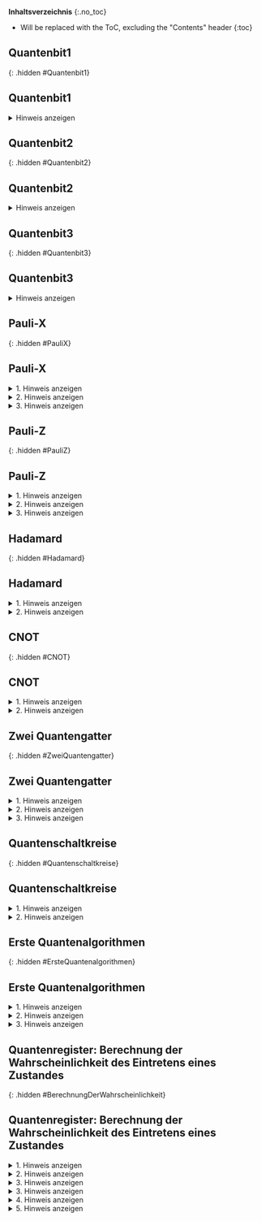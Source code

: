 <style>
  .hidden {
    visibility: hidden;
    height: 0px !important;
    padding: 0px !important;
    margin: 0px !important;
    border: 0px solid black !important;
  }
</style>

__Inhaltsverzeichnis__
{:.no_toc}
* Will be replaced with the ToC, excluding the "Contents" header
{:toc}

## Quantenbit1
{: .hidden #Quantenbit1}
<h2>Quantenbit1</h2> 
<details>
  <summary>Hinweis anzeigen</summary> 
  Umlaute werden aufgelöst (ü = ue ...). 
  Code besteht aus drei Zahlen.
</details>

## Quantenbit2
{: .hidden #Quantenbit2}
<h2>Quantenbit2</h2> 
<details>
  <summary>Hinweis anzeigen</summary> 
  Umlaute werden aufgelöst (ü = ue ...). 
  Code besteht aus drei Zahlen.
</details>

## Quantenbit3
{: .hidden #Quantenbit3}
<h2>Quantenbit3</h2> 
<details>
  <summary>Hinweis anzeigen</summary> 
  Umlaute werden aufgelöst (ü = ue ...). 
  Code besteht aus drei Zahlen.
</details>

## Pauli-X
{: .hidden #PauliX}
<h2>Pauli-X</h2> 
<details>
  <summary>1. Hinweis anzeigen</summary> 
  Das Vorzeichen ist Teil der Amplitude und muss mit vertauscht werden.
</details>
<details>
  <summary>2. Hinweis anzeigen</summary> 
  Teilweise handelt es sich um gleiche Antworten, welche lediglich anders umgeformt wurden.
</details>
<details>
  <summary>3. Hinweis anzeigen</summary> 
  Das Passwort ergibt sich aus den richtigen Antworten der vier Fragen. Der Code besteht aus sieben Zahlen. Es gibt also insgesamt sieben richtige Antworten.
</details>

## Pauli-Z
{: .hidden #PauliZ}
<h2>Pauli-Z</h2> 
<details>
  <summary>1. Hinweis anzeigen</summary> 
  Pauli-Z dreht das Vorzeichen da, wo das Bit |1> ist.
</details>
<details>
  <summary>2. Hinweis anzeigen</summary> 
  Teilweise handelt es sich um gleiche Antworten, welche lediglich anders umgeformt wurden.
</details>
<details>
  <summary>3. Hinweis anzeigen</summary> 
  Das Passwort ergibt sich aus den richtigen Antworten der vier Fragen. Der Code besteht aus fünf Zahlen. Es gibt also insgesamt fünf richtige Antworten.
</details>

## Hadamard
{: .hidden #Hadamard}
<h2>Hadamard</h2> 
<details>
  <summary>1. Hinweis anzeigen</summary> 
  Teilweise handelt es sich um gleiche Antworten, welche lediglich anders umgeformt wurden.
</details>
<details>
  <summary>2. Hinweis anzeigen</summary> 
  Das Passwort ergibt sich aus den richtigen Antworten der sieben Fragen. Der Code besteht aus zehn Zahlen. Es gibt also insgesamt zehn richtige Antworten.
</details>

## CNOT
{: .hidden #CNOT}
<h2>CNOT</h2> 
<details>
  <summary>1. Hinweis anzeigen</summary> 
  Teilweise handelt es sich um gleiche Antworten, welche lediglich anders umgeformt wurden.
</details>
<details>
  <summary>2. Hinweis anzeigen</summary> 
  Das Passwort ergibt sich aus den richtigen Antworten der drei Fragen. Der Code besteht aus vier Zahlen. Es gibt also insgesamt vier richtige Antworten.
</details>

## Zwei Quantengatter
{: .hidden #ZweiQuantengatter}
<h2>Zwei Quantengatter</h2> 
<details>
  <summary>1. Hinweis anzeigen</summary> 
  Zunächst muss das Hadamard-Gatter auf das dritte QuBit angewandt werden und anschließend das CNOT-Gatter auf das zweite und dritte QuBit. Hierbei Ist das zweite QuBit das Controllbit und das dritte QuBit das Targetbit.
</details>
<details>
  <summary>2. Hinweis anzeigen</summary> 
  Das vierstellige Passwort ergibt sich aus den ersten vier Nachkommastellen der Amplitude einer der acht Basiszustände.
</details>
<details>
  <summary>3. Hinweis anzeigen</summary> 
  Relevant ist der Basiszustand 110, denn die Notrufnummer für die Polizei lautet 110.
</details>


## Quantenschaltkreise
{: .hidden #Quantenschaltkreise}
<h2>Quantenschaltkreise</h2> 
<details>
  <summary>1. Hinweis anzeigen</summary> 
  Beispielhafte Berechnug des Codes: <br>
  Angenommen das Quantenregister befindet sich nach Anwendung des 1. Schaltkreises im Zustand 0,7071|011> + 0,7071|101>. <br>
  Der 1. Teil des Codes berechnet sich nun aus den 0en und 1en der Basiszustände mit einer Amplitude und deren Amplituden: <br>
  0,7071 + 0 + 1 + 1 + 0,7071 + 1 + 0 + 1 = 5,4142. <br>
  Das Komma wird für den Code ignoriert. Die erste Hälfte des Cods würde somit lauten: 54142
</details>
<details>
  <summary>2. Hinweis anzeigen</summary> 
  Auch die Vorzeichen der Amplituden sind für die Berechnung des Codes relevant.
</details>

## Erste Quantenalgorithmen
{: .hidden #ErsteQuantenalgorithmen}
<h2>Erste Quantenalgorithmen</h2> 
<details>
  <summary>1. Hinweis anzeigen</summary> 
  In dem Text verstecken sich Umschreibungen für verschiedene Algorithmen.
</details>
<details>
  <summary>2. Hinweis anzeigen</summary> 
  Das Passwort ergibt sich aus der richtigen Reihenfolge der Zahlen, die an den Algorithmen stehen.
</details>
<details>
  <summary>3. Hinweis anzeigen</summary> 
  Bei den Algorithmen handelt es sich um: <br>
  1: Superposition mit Verschränkung <br>
  2: Superposition ohne Verschränkung (Algorithmus: Zufallsgenerator) <br>
  3: Toffoli-Gatter <br>
  4: Algorithmus zur Teleportation <br>
  5: Bell-Messung <br>
  6: Algorithmus von Deutsch-Jozsa <br>
</details>


## Quantenregister: Berechnung der Wahrscheinlichkeit des Eintretens eines Zustandes
{: .hidden #BerechnungDerWahrscheinlichkeit}
<h2>Quantenregister: Berechnung der Wahrscheinlichkeit des Eintretens eines Zustandes</h2> 
<details>
  <summary>1. Hinweis anzeigen</summary> 
  Durch Quadrieren der absoluten Amplitude eines Basiszustandes erhaltet ihr die Wahrscheinlichkeit, dass dieser Basiszustand eintritt.
</details>
<details>
  <summary>2. Hinweis anzeigen</summary> 
  Durch Addieren der Wahrscheinlichkeiten der relevanten Basiszustände erhaltet ihr das gewünschte Ergebnis.
</details>
<details>
  <summary>3. Hinweis anzeigen</summary> 
  Hilft euch ein Beispiel aus dem Buch weiter? In Kapitel 8 von Bettina Just: Quantencomputing kompakt auf Seite 70 wird ein ähnlicher Fall durchgerechnet. Im nächsten Hinweis ist das korrekte Ergebnis mit Rechenweg hinterlegt.
</details>
<details>
  <summary>3. Hinweis anzeigen</summary> 
Die Wahrscheinlichkeit lässt sich als Bruch ausdrücken. Der Zähler des Bruchs ist bei A einzutragen, der Nenner bei B. Kürzt den Bruch so weit wie es geht.
</details>
<details>
  <summary>4. Hinweis anzeigen</summary> 
  Hilft euch ein Beispiel aus dem Buch weiter? In Kapitel 8 von Bettina Just: Quantencomputing kompakt auf Seite 70 wird ein ähnlicher Fall durchgerechnet. Im nächsten Hinweis ist das korrekte Ergebnis mit Rechenweg hinterlegt.
</details>
<details>
  <summary>5. Hinweis anzeigen</summary>
  <img alt="loesung" src="https://user-images.githubusercontent.com/47390169/192494406-e7314ee2-18e3-444d-a3b5-f86c8ea469a6.png">
</details>
